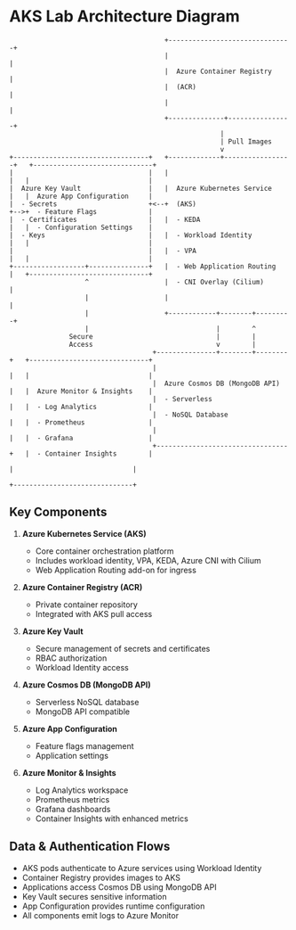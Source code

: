 # AKS Lab Architecture Diagram

```
                                       +-------------------------------+
                                       |                               |
                                       |  Azure Container Registry     |
                                       |  (ACR)                        |
                                       |                               |
                                       +--------------+----------------+
                                                     |
                                                     | Pull Images
                                                     v
+----------------------------------+   +-------------+-----------------+   +------------------------------+
|                                  |   |                               |   |                              |
|  Azure Key Vault                 |   |  Azure Kubernetes Service     |   |  Azure App Configuration     |
|  - Secrets                       +<--+  (AKS)                        +-->+  - Feature Flags             |
|  - Certificates                  |   |  - KEDA                       |   |  - Configuration Settings    |
|  - Keys                          |   |  - Workload Identity          |   |                              |
|                                  |   |  - VPA                        |   |                              |
+------------------+---------------+   |  - Web Application Routing    |   +------------------------------+
                   ^                   |  - CNI Overlay (Cilium)       |
                   |                   |                               |
                   |                   +------------+--------+---------+
                   |                                |        ^
               Secure                               |        |
               Access                               v        |
                                    +---------------+--------+--------+   +------------------------------+
                                    |                                 |   |                              |
                                    |  Azure Cosmos DB (MongoDB API)  |   |  Azure Monitor & Insights    |
                                    |  - Serverless                   |   |  - Log Analytics             |
                                    |  - NoSQL Database               |   |  - Prometheus                |
                                    |                                 |   |  - Grafana                   |
                                    +---------------------------------+   |  - Container Insights        |
                                                                          |                              |
                                                                          +------------------------------+

```

## Key Components

1. **Azure Kubernetes Service (AKS)**
   - Core container orchestration platform
   - Includes workload identity, VPA, KEDA, Azure CNI with Cilium
   - Web Application Routing add-on for ingress

2. **Azure Container Registry (ACR)**
   - Private container repository
   - Integrated with AKS pull access

3. **Azure Key Vault**
   - Secure management of secrets and certificates
   - RBAC authorization
   - Workload Identity access

4. **Azure Cosmos DB (MongoDB API)**
   - Serverless NoSQL database
   - MongoDB API compatible

5. **Azure App Configuration**
   - Feature flags management
   - Application settings

6. **Azure Monitor & Insights**
   - Log Analytics workspace
   - Prometheus metrics
   - Grafana dashboards
   - Container Insights with enhanced metrics

## Data & Authentication Flows

- AKS pods authenticate to Azure services using Workload Identity
- Container Registry provides images to AKS
- Applications access Cosmos DB using MongoDB API
- Key Vault secures sensitive information
- App Configuration provides runtime configuration
- All components emit logs to Azure Monitor
